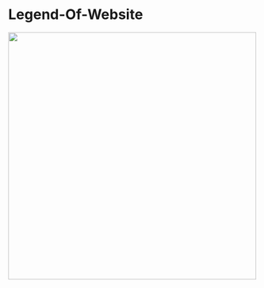 # Legend-Of-Website

<img width="500" height="auto" src='https://s1.narvii.com/image/saqzplnufksk3rkd3ryyagsfuuhtxayv_hq.jpg'>
